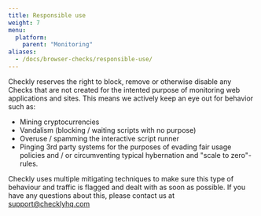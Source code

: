 ```yaml
---
title: Responsible use
weight: 7
menu:
  platform:
    parent: "Monitoring"
aliases:
  - /docs/browser-checks/responsible-use/
---
```


Checkly reserves the right to block, remove or otherwise disable any Checks that are not created for the intented
purpose of monitoring web applications and sites. This means we actively keep an eye out for behavior such as:

- Mining cryptocurrencies
- Vandalism (blocking / waiting scripts with no purpose)
- Overuse / spamming the interactive script runner
- Pinging 3rd party systems for the purposes of evading fair usage policies and / or circumventing typical hybernation and
"scale to zero"-rules.

Checkly uses multiple mitigating techniques to make sure this type of behaviour and traffic is flagged and dealt with as
soon as possible. If you have any questions about this, please contact us at support@checklyhq.com
